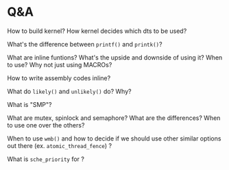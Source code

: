 # Q&A

How to build kernel? How kernel decides which dts to be used?

What's the difference between `printf()` and `printk()`?

What are inline funtions? What's the upside and downside of using it? When to use? Why not just using MACROs?

How to write assembly codes inline?

What do `likely()` and `unlikely()` do? Why?

What is "SMP"?

What are mutex, spinlock and semaphore? What are the differences? When to use one over the others?

When to use `wmb()` and  how to decide if we should use other similar options out there (ex. `atomic_thread_fence`) ?

What is `sche_priority` for ?
